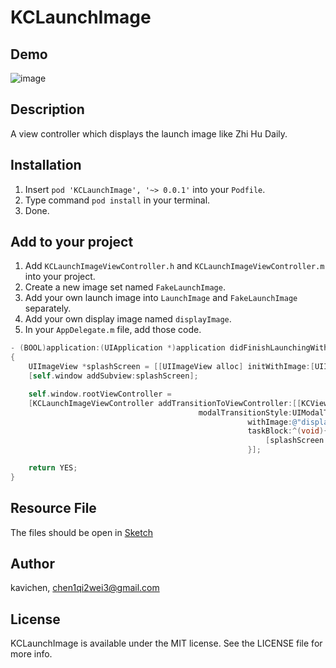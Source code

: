 KCLaunchImage
=======================================
## Demo
![image](http://gifzo.net/hbK40g4IK6.gif)

## Description

A view controller which displays the launch image like Zhi Hu Daily.

## Installation

1. Insert `pod 'KCLaunchImage', '~> 0.0.1'` into your `Podfile`.
2. Type command `pod install` in your terminal.
3. Done.

## Add to your project

1. Add `KCLaunchImageViewController.h` and `KCLaunchImageViewController.m` into your project.
2. Create a new image set named `FakeLaunchImage`.
3. Add your own launch image into `LaunchImage` and `FakeLaunchImage` separately.
4. Add your own display image named `displayImage`.
5. In your `AppDelegate.m` file, add those code.

```objective-c
- (BOOL)application:(UIApplication *)application didFinishLaunchingWithOptions:(NSDictionary *)launchOptions
{
    UIImageView *splashScreen = [[UIImageView alloc] initWithImage:[UIImage imageNamed:@"FakeLaunchImage"]];
    [self.window addSubview:splashScreen];

    self.window.rootViewController =
    [KCLaunchImageViewController addTransitionToViewController:[[KCViewController alloc] init]
                                          modalTransitionStyle:UIModalTransitionStyleCrossDissolve
                                                     withImage:@"displayImage" // your own display image
                                                     taskBlock:^(void){
                                                         [splashScreen removeFromSuperview];
                                                     }];

    return YES;
}
```

## Resource File

The files should be open in [Sketch](http://bohemiancoding.com/sketch/)

## Author

kavichen, chen1qi2wei3@gmail.com

## License

KCLaunchImage is available under the MIT license. See the LICENSE file for more info.
